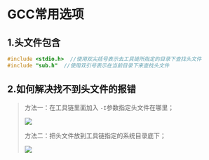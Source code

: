 # GCC常用选项
## 1.头文件包含
```c
#include <stdio.h>  //使用双尖括号表示去工具链所指定的目录下查找头文件
#include "sub.h"  //使用双引号表示在当前目录下来查找头文件
```

## 2.如何解决找不到头文件的报错

> 方法一：在工具链里面加入 `-I`参数指定头文件在哪里；
>
>  ![](https://pic-1304959529.cos.ap-guangzhou.myqcloud.com/DB/20220326200459.png)
>
> 方法二：把头文件放到工具链指定的系统目录底下；
>
>   ![](https://pic-1304959529.cos.ap-guangzhou.myqcloud.com/DB/20220326200515.png)

